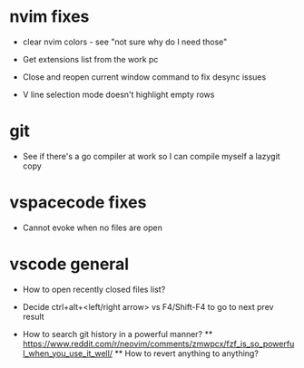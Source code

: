 # nvim fixes
* clear nvim colors - see "not sure why do I need those"

* Get extensions list from the work pc
* Close and reopen current window command to fix desync issues

* V line selection mode doesn't highlight empty rows

# git
* See if there's a go compiler at work so I can compile myself a lazygit copy

# vspacecode fixes
* Cannot evoke when no files are open


# vscode general
* How to open recently closed files list?

* Decide ctrl+alt+<left/right arrow> vs F4/Shift-F4 to go to next prev result

* How to search git history in a powerful manner?
** https://www.reddit.com/r/neovim/comments/zmwpcx/fzf_is_so_powerful_when_you_use_it_well/
** How to revert anything to anything?
